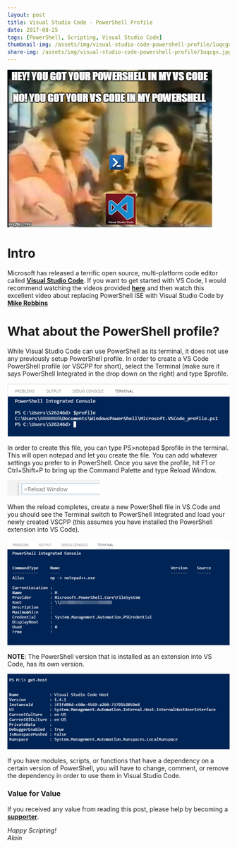 ```yaml
---
layout: post
title: Visual Studio Code - PowerShell Profile
date: 2017-08-25
tags: [PowerShell, Scripting, Visual Studio Code]
thumbnail-img: /assets/img/visual-studio-code-powershell-profile/1uqcgx.jpg
share-img: /assets/img/visual-studio-code-powershell-profile/1uqcgx.jpg
---
```

![Hey!](/assets/img/visual-studio-code-powershell-profile/1uqcgx.jpg)

# Intro #
Microsoft has released a terrific open source, multi-platform code editor called [**Visual Studio Code**](https://code.visualstudio.com/). If you want to get started with VS Code, I would recommend watching the videos provided [**here**](https://code.visualstudio.com/docs) and then watch this excellent video about replacing PowerShell ISE with Visual Studio Code by [**Mike Robbins**](http://mikefrobbins.com/2017/08/24/how-to-install-visual-studio-code-and-configure-it-as-a-replacement-for-the-powershell-ise/)

# What about the PowerShell profile? #
While Visual Studio Code can use PowerShell as its terminal, it does not use any previously setup PowerShell profile. In order to create a VS Code PowerShell profile (or VSCPP for short), select the Terminal (make sure it says PowerShell Integrated in the drop down on the right) and type $profile.

![vscode1](/assets/img/visual-studio-code-powershell-profile/vscode1.png)

In order to create this file, you can type PS&gt;notepad $profile in the terminal. This will open notepad and let you create the file. You can add whatever settings you prefer to in PowerShell. Once you save the profile, hit F1 or Ctrl+Shift+P to bring up the Command Palette and type Reload Window.

![vscode2](/assets/img/visual-studio-code-powershell-profile/vscode2.png)

When the reload completes, create a new PowerShell file in VS Code and you should see the Terminal switch to PowerShell Integrated and load your newly created VSCPP (this assumes you have installed the PowerShell extension into VS Code).

![vscode3](/assets/img/visual-studio-code-powershell-profile/vscode31.png)

<strong>NOTE</strong>: The PowerShell version that is installed as an extension into VS Code, has its own version.

![vscode4](/assets/img/visual-studio-code-powershell-profile/vscode4.png)

If you have modules, scripts, or functions that have a dependency on a certain version of PowerShell, you will have to change, comment, or remove the dependency in order to use them in Visual Studio Code.

### Value for Value
If you received any value from reading this post, please help by becoming a [**supporter**](https://www.paypal.com/donate?hosted_button_id=73HNLGA2SGLLU).

*Happy Scripting!*  
*Alain*
